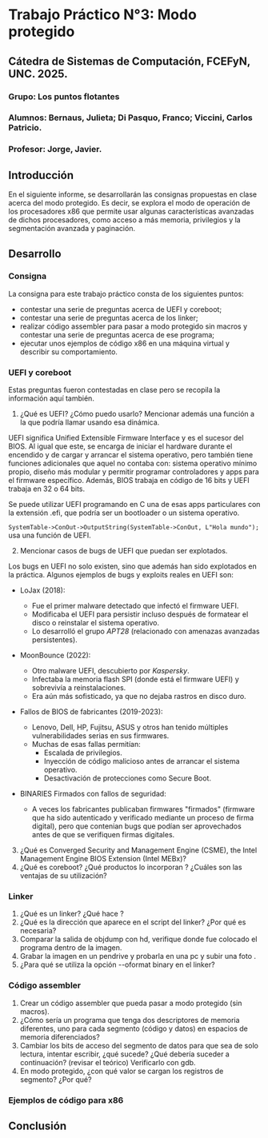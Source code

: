 # Trabajo Práctico N°3: Modo protegido
## Cátedra de Sistemas de Computación, FCEFyN, UNC. 2025.

### Grupo: Los puntos flotantes
### Alumnos: Bernaus, Julieta; Di Pasquo, Franco; Viccini, Carlos Patricio.
### Profesor: Jorge, Javier.

## Introducción
En el siguiente informe, se desarrollarán las consignas propuestas en clase acerca del modo protegido. Es decir, se explora el modo de operación de los procesadores x86 que permite usar algunas características avanzadas de dichos procesadores, como acceso a más memoria, privilegios y la segmentación avanzada y paginación.

## Desarrollo

### Consigna

La consigna para este trabajo práctico consta de los siguientes puntos:
- contestar una serie de preguntas acerca de UEFI y coreboot;
- contestar una serie de preguntas acerca de los linker;
- realizar código assembler para pasar a modo protegido sin macros y contestar una serie de preguntas acerca de ese programa;
- ejecutar unos ejemplos de código x86 en una máquina virtual y describir su comportamiento.

### UEFI y coreboot

Estas preguntas fueron contestadas en clase pero se recopila la información aquí también.

1. ¿Qué es UEFI? ¿Cómo puedo usarlo? Mencionar además una función a la que podría llamar usando esa dinámica.

UEFI significa Unified Extensible Firmware Interface y es el sucesor del BIOS. Al igual que este, se encarga de iniciar el hardware durante el encendido y de cargar y arrancar el sistema operativo, pero también tiene funciones adicionales que aquel no contaba con: sistema operativo mínimo propio, diseño más modular y permitir programar controladores y apps para el firmware específico. Además, BIOS trabaja en código de 16 bits y UEFI trabaja en 32 o 64 bits.

Se puede utilizar UEFI programando en C una de esas apps particulares con la extensión .efi, que podría ser un bootloader o un sistema operativo.

```SystemTable->ConOut->OutputString(SystemTable->ConOut, L"Hola mundo");```
usa una función de UEFI.

2. Mencionar casos de bugs de UEFI que puedan ser explotados.

Los bugs en UEFI no solo existen, sino que además han sido explotados en la práctica. Algunos ejemplos de bugs y exploits reales en UEFI son:

- LoJax (2018):
    * Fue el primer malware detectado que infectó el firmware UEFI.
    * Modificaba el UEFI para persistir incluso después de formatear el disco o reinstalar el sistema operativo.
    * Lo desarrolló el grupo _APT28_ (relacionado con amenazas avanzadas persistentes).

- MoonBounce (2022):
    * Otro malware UEFI, descubierto por _Kaspersky_.
    * Infectaba la memoria flash SPI (donde está el firmware UEFI) y sobrevivía a reinstalaciones.
    * Era aún más sofisticado, ya que no dejaba rastros en disco duro.

- Fallos de BIOS de fabricantes (2019-2023):
    * Lenovo, Dell, HP, Fujitsu, ASUS y otros han tenido múltiples vulnerabilidades serias en sus firmwares.
    * Muchas de esas fallas permitían:
        - Escalada de privilegios.
        - Inyección de código malicioso antes de arrancar el sistema operativo.
        - Desactivación de protecciones como Secure Boot.

- BINARIES Firmados con fallos de seguridad:
    - A veces los fabricantes publicaban firmwares "firmados" (firmware que ha sido autenticado y verificado mediante un proceso de firma digital), pero que contenian bugs que podían ser aprovechados antes de que se verifiquen firmas digitales.

3. ¿Qué es Converged Security and Management Engine (CSME), the Intel Management Engine BIOS Extension (Intel MEBx)?
4. ¿Qué es coreboot? ¿Qué productos lo incorporan ? ¿Cuáles son las ventajas de su utilización?

### Linker

1. ¿Qué es un linker? ¿Qué hace ? 
2. ¿Qué es la dirección que aparece en el script del linker? ¿Por qué es necesaria?
3. Comparar la salida de objdump con hd, verifique donde fue colocado el programa dentro de la imagen. 
4. Grabar la imagen en un pendrive y probarla en una pc y subir una foto .
5. ¿Para qué se utiliza la opción --oformat binary en el linker?

### Código assembler

1. Crear un código assembler que pueda pasar a modo protegido (sin macros).
2. ¿Cómo sería un programa que tenga dos descriptores de memoria diferentes, uno para cada segmento (código y datos) en espacios de memoria diferenciados? 
3. Cambiar los bits de acceso del segmento de datos para que sea de solo lectura,  intentar escribir, ¿qué sucede? ¿Qué debería suceder a continuación? (revisar el teórico) Verificarlo con gdb. 
4. En modo protegido, ¿con qué valor se cargan los registros de segmento? ¿Por qué?

### Ejemplos de código para x86



## Conclusión


